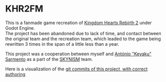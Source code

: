 KHR2FM
======

This is a fanmade game recreation of [Kingdom Hearts Rebirth 2](http://www.alexdor.info/?p=jeu&id=893) under Godot Engine.   
The project has been abandoned due to lack of time, and contact between the original team and the recreation team, which leaded to the game being rewritten 3 times in the span of a little less than a year.

This project was a cooperation between myself and [António "Keyaku" Sarmento](https://twitter.com/Keyaku) as a part of the [SKYNISM](https://skynism.com) team.

Here is a visualization of the [git commits of this project, with correct authoring](https://www.youtube.com/watch?v=wMM-pWaGCIQ)
